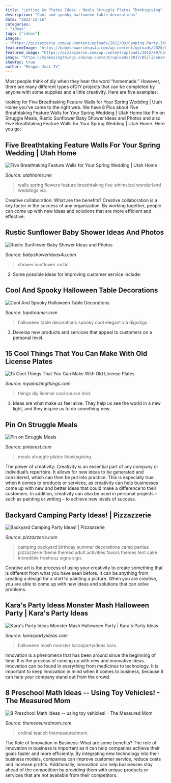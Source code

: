 ```yaml
---
title: "Letting Go Plates Ideas ~ Meals Struggle Plates Thanksgiving"
description: "Cool and spooky halloween table decorations"
date: "2022-12-16"
categories:
- "ideas"
tags: ["ideas"]
images:
- "https://pizzazzerie.com/wp-content/uploads/2012/09/Camping-Party-Ideas.jpg"
featuredImage: "https://babyshowerideas4u.com/wp-content/uploads/2020/09/Rustic-Sunflower-Baby-Shower-tablescape.jpg"
featured_image: "https://pizzazzerie.com/wp-content/uploads/2012/09/Camping-Party-Ideas.jpg"
image: "https://myamazingthings.com/wp-content/uploads/2017/05/license-plate-diy-5.jpg"
ShowToc: true
author: "Reagan Jast IV"
---
```



Most people think of diy when they hear the word “homemade.” However, there are many different types ofDIY projects that can be completed by anyone with some supplies and a little creativity. Here are five examples:

	

		
looking for Five Breathtaking Feature Walls for Your Spring Wedding | Utah Home you've came to the right web. We have 8 Pics about Five Breathtaking Feature Walls for Your Spring Wedding | Utah Home like Pin on Struggle Meals, Rustic Sunflower Baby Shower Ideas and Photos and also Five Breathtaking Feature Walls for Your Spring Wedding | Utah Home. Here you go:
		
    
## Five Breathtaking Feature Walls For Your Spring Wedding | Utah Home

<img loading=lazy src="http://utahhome.me/wp-content/uploads/2017/05/flowers-e1495040260112.jpg" onerror="this.onerror=null;this.src='https://tse2.mm.bing.net/th?id=OIP.Smn9Hhdn3adsj9BZ7jYOBgHaLG&amp;pid=15.1';" alt="Five Breathtaking Feature Walls for Your Spring Wedding | Utah Home">

_Source: utahhome.me_

>walls spring flowers feature breathtaking five whimsical wonderland weddings via. 

	

Creative collaboration: What are the benefits?
Creative collaboration is a key factor in the success of any organization. By working together, people can come up with new ideas and solutions that are more efficient and effective.

    
## Rustic Sunflower Baby Shower Ideas And Photos

<img loading=lazy src="https://babyshowerideas4u.com/wp-content/uploads/2020/09/Rustic-Sunflower-Baby-Shower-tablescape.jpg" onerror="this.onerror=null;this.src='https://tse3.mm.bing.net/th?id=OIP.-REkyP1fSZeA_EfkUSrmQgHaLZ&amp;pid=15.1';" alt="Rustic Sunflower Baby Shower Ideas and Photos">

_Source: babyshowerideas4u.com_

>shower sunflower rustic. 

	

2. Some possible ideas for improving customer service include: 

    
## Cool And Spooky Halloween Table Decorations

<img loading=lazy src="http://www.topdreamer.com/wp-content/uploads/2014/09/ideas-for-elegant-black-and-white-halloween-44.jpg" onerror="this.onerror=null;this.src='https://tse1.mm.bing.net/th?id=OIP.XerRnDIjjv9n3e-lTB1V4wHaLK&amp;pid=15.1';" alt="Cool And Spooky Halloween Table Decorations">

_Source: topdreamer.com_

>halloween table decorations spooky cool elegant via digsdigs. 

	

3. Develop new products and services that appeal to customers on a personal level.

    
## 15 Cool Things That You Can Make With Old License Plates

<img loading=lazy src="https://myamazingthings.com/wp-content/uploads/2017/05/license-plate-diy-5.jpg" onerror="this.onerror=null;this.src='https://tse4.mm.bing.net/th?id=OIP.qvsLoQwMuthUczxwPIOH5QHaKP&amp;pid=15.1';" alt="15 Cool Things That You Can Make With Old License Plates">

_Source: myamazingthings.com_

>things diy license cool source bird. 

	

1. Ideas are what make us feel alive. They help us see the world in a new light, and they inspire us to do something new.

    
## Pin On Struggle Meals

<img loading=lazy src="https://i.pinimg.com/736x/f0/8f/03/f08f03284cc813be0f96b607fda06963--weiner-shells.jpg" onerror="this.onerror=null;this.src='https://tse1.mm.bing.net/th?id=OIP.hbGPf4_bFmhXDgJJG71tHAHaMY&amp;pid=15.1';" alt="Pin on Struggle Meals">

_Source: pinterest.com_

>meals struggle plates thanksgiving. 

	

The power of creativity:
Creativity is an essential part of any company or individual’s repertoire. It allows for new ideas to be generated and considered, which can then be put into practice. This is especially true when it comes to products or services, as creativity can help businesses come up with new and better ideas that could make a difference to their customers. In addition, creativity can also be used in personal projects – such as painting or writing – to achieve new levels of success.

    
## Backyard Camping Party Ideas! | Pizzazzerie

<img loading=lazy src="https://pizzazzerie.com/wp-content/uploads/2012/09/Camping-Party-Ideas.jpg" onerror="this.onerror=null;this.src='https://tse2.mm.bing.net/th?id=OIP.rgLVEEEGqMJb_P25jIC8wQHaK-&amp;pid=15.1';" alt="Backyard Camping Party Ideas! | Pizzazzerie">

_Source: pizzazzerie.com_

>camping backyard birthday summer decorations camp parties pizzazzerie theme themed adult activities favors themes tent cake incredible freshouz signs sign. 

	

Creative art is the process of using your creativity to create something that is different from what you have seen before. It can be anything from creating a design for a shirt to painting a picture. When you are creative, you are able to come up with new ideas and solutions that can solve problems.

    
## Kara&#039;s Party Ideas Monster Mash Halloween Party | Kara&#039;s Party Ideas

<img loading=lazy src="https://karaspartyideas.com/wp-content/uploads/2016/09/Monster-Mash-Halloween-Party-via-Karas-Party-Ideas-KarasPartyIdeas.com13.jpeg" onerror="this.onerror=null;this.src='https://tse4.mm.bing.net/th?id=OIP.dI4cl7KjcnrLiQejYMGI9QHaLG&amp;pid=15.1';" alt="Kara&#039;s Party Ideas Monster Mash Halloween Party | Kara&#039;s Party Ideas">

_Source: karaspartyideas.com_

>halloween mash monster karaspartyideas kara. 

	

Innovation is a phenomena that has been around since the beginning of time. It is the process of coming up with new and innovative ideas. Innovation can be found in everything from medicines to technology. It is important to keep innovation in mind when it comes to business, because it can help your company stand out from the crowd.

    
## 8 Preschool Math Ideas -- Using Toy Vehicles! - The Measured Mom

<img loading=lazy src="https://cdn.themeasuredmom.com/wp-content/uploads/2013/05/preschool-math-with-toy-vehicles-final.png" onerror="this.onerror=null;this.src='https://tse3.mm.bing.net/th?id=OIP.XI4ECzQyz086dgfn-ZWj_AHaKL&amp;pid=15.1';" alt="8 Preschool Math Ideas -- using toy vehicles! - The Measured Mom">

_Source: themeasuredmom.com_

>ordinal teacch themeasuredmom. 

	

The Role of Innovation in Business: What are some benefits?
The role of innovation in business is important as it can help companies achieve their goals faster and more efficiently. By integrating new technology into their business models, companies can improve customer service, reduce costs and increase profits. Additionally, innovation can help businesses stay ahead of the competition by providing them with unique products or services that are not available from their competitors.

